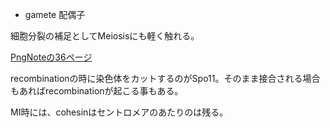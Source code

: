 - gamete 配偶子

細胞分裂の補足としてMeiosisにも軽く触れる。

[PngNoteの36ページ](https://karino2.github.io/ImageGallery/CellBiology706x2.html#lg=1&slide=35)

recombinationの時に染色体をカットするのがSpo11。そのまま接合される場合もあればrecombinationが起こる事もある。

MI時には、cohesinはセントロメアのあたりのは残る。